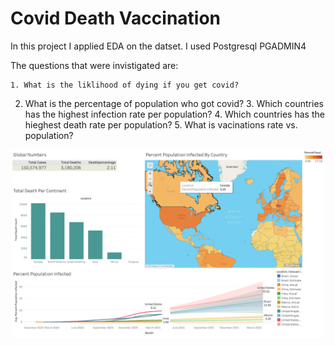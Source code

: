 # Covid Death Vaccination 

In this project I applied EDA on the datset. I used Postgresql PGADMIN4

The questions that were invistigated are:
                                       
	1. What is the liklihood of dying if you get covid?
  2. What is the percentage of population who got covid?
	3. Which countries has the highest infection rate per population?
	4. Which countries has the hieghest death rate per population?
	5. What is vacinations rate vs. population?
  
  <p align="center">
<img src="/covid.png" alt="Model 'covid" width="500"/>
</p>
